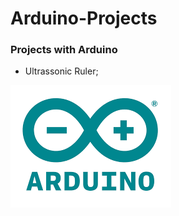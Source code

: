 # Arduino-Projects

### Projects with Arduino

- Ultrassonic Ruler;


![Alt text](./Img/arduino.png)